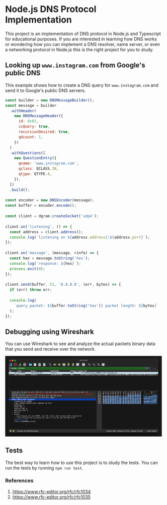 # Node.js DNS Protocol Implementation

This project is an implementation of DNS protocol in Node.js and Typescript for educational purposes. If you are interested in learning how DNS works or wondering how you can implement a DNS resolver, name server, or even a networking protocol in Node.js this is the right project for you to study. 

## Looking up `www.instagram.com` from Google's public DNS

This example shows how to create a DNS query for `www.instagram.com` and send it to Google's public DNS servers.

```javascript
const builder = new DNSMessageBuilder();
const message = builder
  .withHeader(
    new DNSMessageHeader({
      id: 0x01,
      isQuery: true,
      recursionDesired: true,
      qdcount: 1,
    })
  )
  .withQuestions([
    new QuestionEntry({
      qname: 'www.instagram.com',
      qclass: QCLASS.IN,
      qtype: QTYPE.A,
    }),
  ])
  .build();

const encoder = new DNSEncoder(message);
const buffer = encoder.encode();

const client = dgram.createSocket('udp4');

client.on('listening', () => {
  const address = client.address();
  console.log(`listening on ${address.address}:${address.port}`);
});

client.on('message', (message, rinfo) => {
  const hex = message.toString('hex');
  console.log(`response: ${hex}`);
  process.exit(0);
});

client.send(buffer, 53, '8.8.8.8', (err, bytes) => {
  if (err) throw err;

  console.log(
    `query packet: ${buffer.toString('hex')} packet length: ${bytes}`
  );
});
```
## Debugging using Wireshark
You can use Wireshark to see and analyze the actual packets binary data that you send and receive over the network.

![Viewing DNS packets using Wireshark](./ws.png)

## Tests

The best way to learn how to use this project is to study the tests. You can run the tests by running `npm run test`.

### References

1. https://www.rfc-editor.org/rfc/rfc1034
2. https://www.rfc-editor.org/rfc/rfc1035
